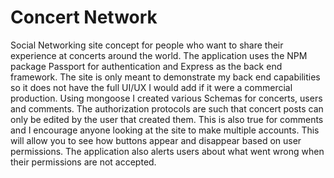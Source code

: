 <h1> Concert Network </h1>
<p> Social Networking site concept for people who want to share their experience at concerts around the world.
  The application uses the NPM package Passport for authentication and Express as the back end framework.
  The site is only meant to demonstrate my back end capabilities so it does not have the full UI/UX
  I would add if it were a commercial production. Using mongoose I created various Schemas for concerts, users and comments. The authorization protocols are such that concert posts can only be edited by the user that created them. This is also true for comments and I encourage anyone looking at the site to make multiple accounts. This will allow you to see how buttons appear and disappear based on user permissions. The application also alerts users about what went wrong when their permissions are not accepted. </p>
